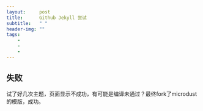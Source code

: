 ```yaml
---
layout:     post
title:      Github Jekyll 尝试
subtitle:   " "
header-img: ""
tags:
	- 
	- 
	- 
---
```

## 失败
试了好几次主题，页面显示不成功，有可能是编译未通过？最终fork了microdust的模版，成功。